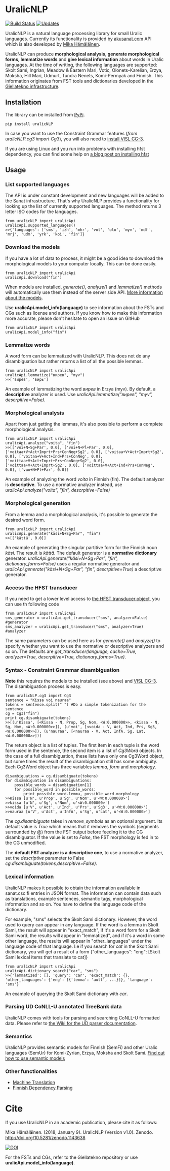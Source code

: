 # UralicNLP

[![Build Status](https://travis-ci.com/mikahama/uralicNLP.svg?branch=master)](https://travis-ci.com/mikahama/uralicNLP) [![Updates](https://pyup.io/repos/github/mikahama/uralicNLP/shield.svg)](https://pyup.io/repos/github/mikahama/uralicNLP/)

UralicNLP is a natural language processing library for small Uralic languages. Currently its functionality is provided by [akusanat.com](https://akusanat.com) API which is also developed by [Mika Hämäläinen](https://mikakalevi.com).

UralicNLP can produce **morphological analysis**, **generate morphological forms**, **lemmatize words** and **give lexical information** about words in Uralic languages. At the time of writing, the following languages are supported: Skolt Sami, Ingrian, Meadow & Eastern Mari, Votic, Olonets-Karelian, Erzya, Moksha, Hill Mari, Udmurt, Tundra Nenets, Komi-Permyak and Finnish. This information originates from FST tools and dictionaries developed in the [Giellatekno infrastructure](http://giellatekno.uit.no/).

## Installation
The library can be installed from [PyPi](https://pypi.python.org/pypi/uralicNLP/).

    pip install uralicNLP
   
In case you want to use the Constraint Grammar features (*from uralicNLP.cg3 import Cg3*), you will also need to [install VISL CG-3](http://visl.sdu.dk/cg3/chunked/installation.html).

If you are using Linux and you run into problems with installing hfst dependency, you can find some help on [a blog post on installing hfst](https://mikalikes.men/using-hfst-on-python/)

## Usage

### List supported languages
The API is under constant development and new languages will be added to the Sanat infrastructure. That's why UralicNLP provides a functionality for looking up the list of currently supported languages. The method returns 3 letter ISO codes for the languages.

    from uralicNLP import uralicApi
    uralicApi.supported_languages()
    >>{'languages': ['sms', 'izh', 'mhr', 'vot', 'olo', 'myv', 'mdf', 'mrj', 'udm', 'yrk', 'koi', 'fin']}

### Download the models 

If you have a lot of data to process, it might be a good idea to download the morphological models to your computer locally. This can be done easily.

    from uralicNLP import uralicApi
    uralicApi.download("fin")

When models are installed, *generate()*, *analyze()* and *lemmatize()* methods will automatically use them instead of the server side API. [More information about the models](https://github.com/mikahama/uralicNLP/wiki/Models).

Use **uralicApi.model_info(language)** to see information about the FSTs and CGs such as license and authors. If you know how to make this information more accurate, please don't hesitate to open an issue on GitHub

    from uralicNLP import uralicApi
    uralicApi.model_info("fin")

### Lemmatize words
A word form can be lemmatized with UralicNLP. This does not do any disambiguation but rather returns a list of all the possible lemmas.

    from uralicNLP import uralicApi
    uralicApi.lemmatize("вирев", "myv")
    >>['вирев', 'вирь']
  
An example of lemmatizing the word *вирев* in Erzya (myv). By default, a **descriptive** analyzer is used. Use *uralicApi.lemmatize("вирев", "myv", descrpitive=False)*.

### Morphological analysis
Apart from just getting the lemmas, it's also possible to perform a complete morphological analysis.

    from uralicNLP import uralicApi
    uralicApi.analyze("voita", "fin")
    >>[['voi+N+Sg+Par', 0.0], ['voi+N+Pl+Par', 0.0], ['voitaa+V+Act+Imprt+Prs+ConNeg+Sg2', 0.0], ['voitaa+V+Act+Imprt+Sg2', 0.0], ['voitaa+V+Act+Ind+Prs+ConNeg', 0.0], ['voittaa+V+Act+Imprt+Prs+ConNeg+Sg2', 0.0], ['voittaa+V+Act+Imprt+Sg2', 0.0], ['voittaa+V+Act+Ind+Prs+ConNeg', 0.0], ['vuo+N+Pl+Par', 0.0]]
  
An example of analyzing the word *voita* in Finnish (fin). The default analyzer is **descriptive**. To use a normative analyzer instead, use *uralicApi.analyze("voita", "fin", descrpitive=False)*

### Morphological generation
From a lemma and a morphological analysis, it's possible to generate the desired word form. 

    from uralicNLP import uralicApi
    uralicApi.generate("käsi+N+Sg+Par", "fin")
    >>[['kättä', 0.0]]
  
An example of generating the singular partitive form for the Finnish noun *käsi*. The result is *kättä*. The default generator is a **normative dictionary** generator. *uralicApi.generate("käsi+N+Sg+Par", "fin", dictionary_forms=False)* uses a regular normative generator and *uralicApi.generate("käsi+N+Sg+Par", "fin", descrpitive=True)* a descriptive generator.


### Access the HFST transducer

If you need to get a lower level access to [the HFST transducer object](https://hfst.github.io/python/3.12.1/classhfst_1_1HfstTransducer.html), you can use th following code

    from uralicNLP import uralicApi
    sms_generator = uralicApi.get_transducer("sms", analyzer=False) #generator
    sms_analyzer = uralicApi.get_transducer("sms", analyzer=True) #analyzer

The same parameters can be used here as for *generate()* and *analyze()* to specify whether you want to use the normative or descriptive analyzers and so on. The defaults are *get_transducer(language, cache=True, analyzer=True, descrpitive=True, dictionary_forms=True)*.

### Syntax - Constraint Grammar disambiguation

**Note** this requires the models to be installed (see above) and [VISL CG-3](http://visl.sdu.dk/cg3/chunked/installation.html). The disambiguation process is easy.

    from uralicNLP.cg3 import Cg3
    sentence = "Kissa voi nauraa"
    tokens = sentence.split(" ") #Do a simple tokenization for the sentence
    cg = Cg3("fin")
    print cg.disambiguate(tokens)
    >>[(u'Kissa', [<Kissa - N, Prop, Sg, Nom, <W:0.000000>>, <kissa - N, Sg, Nom, <W:0.000000>>]), (u'voi', [<voida - V, Act, Ind, Prs, Sg3, <W:0.000000>>]), (u'nauraa', [<nauraa - V, Act, InfA, Sg, Lat, <W:0.000000>>])]
    
The return object is a list of tuples. The first item in each tuple is the word form used in the sentence, the second item is a list of *Cg3Word* objects. In the case of a full disambiguation, these lists have only one Cg3Word object, but some times the result of the disambiguation still has some ambiguity. Each Cg3Word object has three variables *lemma*, *form* and *morphology*.

    disambiguations = cg.disambiguate(tokens)
    for disambiguation in disambiguations:
        possible_words = disambiguation[1]
        for possible_word in possible_words:
            print possible_word.lemma, possible_word.morphology
    >>Kissa [u'N', u'Prop', u'Sg', u'Nom', u'<W:0.000000>']
    >>kissa [u'N', u'Sg', u'Nom', u'<W:0.000000>']
    >>voida [u'V', u'Act', u'Ind', u'Prs', u'Sg3', u'<W:0.000000>']
    >>nauraa [u'V', u'Act', u'InfA', u'Sg', u'Lat', u'<W:0.000000>']
    
The *cg.disambiguate* takes in *remove_symbols* as an optional argument. Its default value is *True* which means that it removes the symbols (segments surrounded by @) from the FST output before feeding it to the CG disambiguator. If the value is set to *False*, the FST morphology is fed in to the CG unmodified.

The **default FST analyzer is a descriptive one**, to use a normative analyzer, set the *descriptive* parameter to False *cg.disambiguate(tokens,descrpitive=False)*.

### Lexical information
UralicNLP makes it possible to obtain the information available in sanat.csc.fi entries in JSON format. The information can contain data such as translations, example sentences, semantic tags, morphological information and so on. You have to define the language code of the dictionary. 

For example, "sms" selects the Skolt Sami dictionary. However, the word used to query can appear in any language. If the word is a lemma in Skolt Sami, the result will appear in "exact_match", if it's a word form for a Skolt Sami word, the results will appear in "lemmatized", and if it's a word in some other language, the results will appear in "other\_languages" under the language code of that language. I.e if you search for *cat* in the Skolt Sami dictionary, you will get a result of a form {"other\_languages": "eng": [Skolt Sami lexical items that translate to cat]}


    from uralicNLP import uralicApi
    uralicApi.dictionary_search("car", "sms")
    >>{'lemmatized': [], 'query': 'car', 'exact_match': {}, 'other_languages': {'eng': [{'lemma': 'autt', ...}]}, 'language': 'sms'}
  
An example of querying the Skolt Sami dictionary with *car*.

### Parsing UD CoNLL-U annotated TreeBank data

UralicNLP comes with tools for parsing and searching CoNLL-U formatted data. Please refer to [the Wiki for the UD parser documentation](https://github.com/mikahama/uralicNLP/wiki/UD-parser).

### Semantics

UralicNLP provides semantic models for Finnish (SemFi) and other Uralic languages (SemUr) for Komi-Zyrian, Erzya, Moksha and Skolt Sami. [Find out how to use semantic models](https://github.com/mikahama/uralicNLP/wiki/Semantics-(SemFi,-SemUr))

### Other functionalities

- [Machine Translation](https://github.com/mikahama/uralicNLP/wiki/Machine-Translation)
- [Finnish Dependency Parsing](https://github.com/mikahama/uralicNLP/wiki/Dependency-parsing)

# Cite

If you use UralicNLP in an academic publication, please cite it as follows:

Mika Hämäläinen. (2018, January 9). UralicNLP (Version v1.0). Zenodo. http://doi.org/10.5281/zenodo.1143638

[![DOI](https://zenodo.org/badge/DOI/10.5281/zenodo.1143638.svg)](https://doi.org/10.5281/zenodo.1143638)

For the FSTs and CGs, refer to the Giellatekno repository or use **uralicApi.model_info(language)**.


